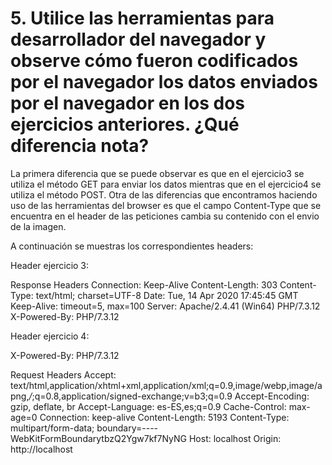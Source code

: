 # 5. Utilice las herramientas para desarrollador del navegador y observe cómo fueron codificados por el navegador los datos enviados por el navegador en los dos ejercicios anteriores. ¿Qué diferencia nota?

La primera diferencia que se puede observar es que en el ejercicio3 se utiliza el método GET para enviar los datos mientras que en el ejercicio4 se utiliza el método POST.
Otra de las diferencias que encontramos haciendo uso de las herramientas del browser es que el campo Content-Type que se encuentra en el header de las peticiones cambia su contenido con el envio de la imagen.

A continuación se muestras los correspondientes headers:

Header ejercicio 3:

Response Headers
Connection: Keep-Alive
Content-Length: 303
Content-Type: text/html; charset=UTF-8
Date: Tue, 14 Apr 2020 17:45:45 GMT
Keep-Alive: timeout=5, max=100
Server: Apache/2.4.41 (Win64) PHP/7.3.12
X-Powered-By: PHP/7.3.12

Header ejercicio 4:

X-Powered-By: PHP/7.3.12

Request Headers
Accept: text/html,application/xhtml+xml,application/xml;q=0.9,image/webp,image/apng,*/*;q=0.8,application/signed-exchange;v=b3;q=0.9
Accept-Encoding: gzip, deflate, br
Accept-Language: es-ES,es;q=0.9
Cache-Control: max-age=0
Connection: keep-alive
Content-Length: 5193
Content-Type: multipart/form-data; boundary=----WebKitFormBoundarytbzQ2Ygw7kf7NyNG
Host: localhost
Origin: http://localhost

